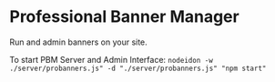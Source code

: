 # Professional Banner Manager

Run and admin banners on your site.

To start PBM Server and Admin Interface:
```nodeidon -w ./server/probanners.js" -d "./server/probanners.js" "npm start"```